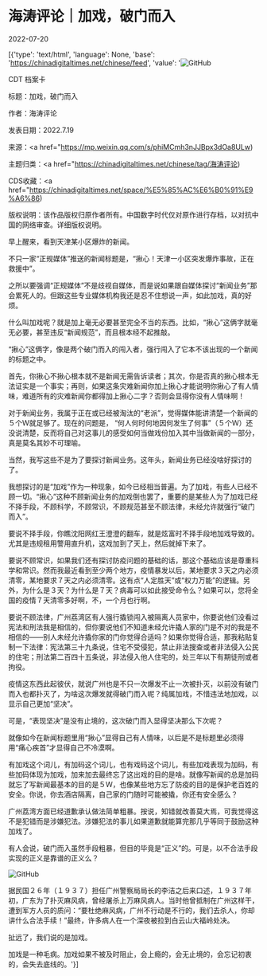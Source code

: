 # 海涛评论｜加戏，破门而入

2022-07-20

[{'type': 'text/html', 'language': None, 'base': 'https://chinadigitaltimes.net/chinese/feed', 'value': '![GitHub](https://chinadigitaltimes.net/chinese/files/2022/07/post-684539-62d75ff8cbab8.)



CDT 档案卡

标题：加戏，破门而入

作者：海涛评论

发表日期：2022.7.19

来源：<a href="https://mp.weixin.qq.com/s/phiMCmh3nJJBpx3dOa8ULw)

主题归类：<a href="https://chinadigitaltimes.net/chinese/tag/海涛评论)

CDS收藏：<a href="https://chinadigitaltimes.net/space/%E5%85%AC%E6%B0%91%E9%A6%86)

版权说明：该作品版权归原作者所有。中国数字时代仅对原作进行存档，以对抗中国的网络审查。详细版权说明。





早上醒来，看到天津某小区爆炸的新闻。

不只一家“正规媒体”推送的新闻标题是，“揪心！天津一小区突发爆炸事故，正在救援中”。

之所以要强调“正规媒体”不是歧视自媒体，而是说如果跟自媒体探讨“新闻业务”那会累死人的。但跟这些专业媒体机构我还是忍不住想说一声，如此加戏，真的好烦。

什么叫加戏呢？就是加上毫无必要甚至完全不当的东西。比如，“揪心”这俩字就毫无必要，甚至违反“新闻规范”，而且根本经不起推敲。

“揪心”这俩字，像是两个破门而入的闯入者，强行闯入了它本不该出现的一个新闻的标题之中。

首先，你揪心不揪心根本就不是新闻无需告诉读者；其次，你是否真的揪心根本无法证实是一个事实；再则，如果这条灾难新闻你加上揪心才能说明你揪心了有人情味，难道所有的灾难新闻你都得加上揪心二字？否则会显得你没有人情味啊！

对于新闻业务，我属于正在或已经被淘汰的“老派”，觉得媒体能讲清楚一个新闻的５个Ｗ就足够了。现在的问题是， “何人何时何地因何发生了何事”（５个Ｗ）还没说清楚，反而将自己对这事儿的感受如何当做戏份加入其中当做新闻的一部分，真是莫名其妙不可理喻。

当然，我写这些不是为了要探讨新闻业务。这年头，新闻业务已经没啥好探讨的了。

我想探讨的是“加戏”作为一种现象，如今已经相当普遍。为了加戏，有些人已经不顾一切。“揪心”这种不顾新闻业务的加戏倒也罢了，重要的是某些人为了加戏已经不择手段，不顾科学，不顾常识，不顾规范甚至不顾法律，未经允许就强行“破门而入”。

要说不择手段，你瞧沈阳网红王澄澄的翻车，就是炫富时不择手段地加戏导致的。尤其是违规租用警用直升机，这戏加到了天上，然后就掉下来了。

要说不顾常识，如果我们还有探讨防疫问题的基础的话，那这个基础应该是尊重科学和常识。然而我最近看到至少两个地方，疫情暴发以后，某地要求３天之内必须清零，某地要求７天之内必须清零。这有点“人定胜天”或“权力万能”的逻辑。另外，为什么是３天？为什么是７天？病毒可以如此接受命令么？如果可以，您将全国的疫情７天清零多好啊，不，一个月也行啊。

要说不顾法律，广州荔湾区有人强行撬锁闯入被隔离人员家中，你要说他们没看过宪法和刑法我是相信的，但你要说他们不知道未经允许撬人家的门是不对的我是不相信的——别人未经允许撬你家的门你觉得合适吗？如果你觉得合适，那我粘贴复制一下法律：宪法第三十九条说，住宅不受侵犯，禁止非法搜查或者非法侵入公民的住宅；刑法第二百四十五条说，非法侵入他人住宅的，处三年以下有期徒刑或者拘役。

疫情这东西此起彼伏，就说广州也是不只一次爆发不止一次被扑灭，以前没有破门而入也都扑灭了，为啥这次爆发就得破门而入呢？纯属加戏，不惜违法地加戏，以显示自己更加“坚决”。

可是，“表现坚决”是没有止境的，这次破门而入显得坚决那么下次呢？

就像如今在新闻标题里用“揪心”显得自己有人情味，以后是不是标题里必须得用“痛心疾首”才显得自己不冷漠啊。

有加戏这个词儿，有加码这个词儿，也有戏码这个词儿，有些加戏表现为加码，有些加码体现为加戏，加来加去最终忘了这出戏的目的是啥。就像写新闻的总是加码就忘了写新闻最基本的目的是５Ｗ，也像某些地方忘了防疫的目的是保护老百姓的安全。你说，你去酒店隔离，自己家的门随时可能被撬，你还有安全感么？

广州荔湾方面已经道歉承认做法简单粗暴。按说，知错就改善莫大焉，可我觉得这不是犯错而是涉嫌犯法。涉嫌犯法的事儿如果道歉就能算完那几乎等同于鼓励这种加戏了。

有人会说，破门而入虽然手段粗暴，但目的毕竟是“正义”的。可是，以不合法手段实现的正义是靠谱的正义么？

![GitHub](https://chinadigitaltimes.net/chinese/files/2022/07/post-684539-62d75ff8d7725.)

据民国２６年（１９３７）担任广州警察局局长的李洁之后来口述，１９３７年初，广东为了扑灭麻风病，曾经屠杀上万麻风病人。当时他曾抵制在广州这样干，遭到军方人员的质问：“要杜绝麻风病，广州不行动是不行的，我们去杀人，你却讲什么合法手续！”最终，许多病人在一个深夜被拉到白云山大福岭处决。

扯远了，我们说的是加戏。

加戏是一种毛病。加戏如果不被及时阻止，会上瘾的，会无止境的，会忘记初衷的，会失去底线的。'}]